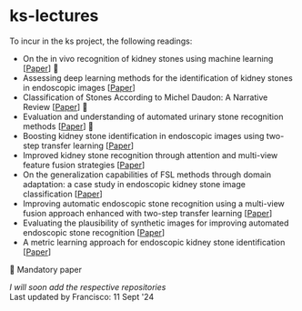 # ks-lectures

To incur in the ks project, the following readings: 

* On the in vivo recognition of kidney stones using machine learning [[Paper](https://ieeexplore.ieee.org/stamp/stamp.jsp?arnumber=10384337)] 🌟 
* Assessing deep learning methods for the identification of kidney stones in endoscopic images [[Paper](https://arxiv.org/pdf/2103.01146)] 
* Classification of Stones According to Michel Daudon: A Narrative Review [[Paper](https://www.sciencedirect.com/science/article/abs/pii/S2405456920302996)] 🌟 
* Evaluation and understanding of automated urinary stone recognition methods [[Paper](https://bjui-journals.onlinelibrary.wiley.com/doi/epdf/10.1111/bju.15767)] 🌟 
* Boosting kidney stone identification in endoscopic images using two-step transfer learning [[Paper](https://arxiv.org/pdf/2210.13654)]
* Improved kidney stone recognition through attention and multi-view feature fusion strategies [[Paper](https://arxiv.org/pdf/2211.02967)]
* On the generalization capabilities of FSL methods through domain adaptation: a case study in endoscopic kidney stone image classification [[Paper](https://arxiv.org/pdf/2205.00895)]
* Improving automatic endoscopic stone recognition using a multi-view fusion approach enhanced with two-step transfer learning [[Paper](https://openaccess.thecvf.com/content/ICCV2023W/LXCV/papers/Lopez-Tiro_Improving_Automatic_Endoscopic_Stone_Recognition_Using_a_Multi-view_Fusion_Approach_ICCVW_2023_paper.pdf)]
* Evaluating the plausibility of synthetic images for improving automated endoscopic stone recognition [[Paper](https://ieeexplore.ieee.org/abstract/document/10600716)]
* A metric learning approach for endoscopic kidney stone identification [[Paper](https://arxiv.org/pdf/2307.07046)]


🌟 Mandatory paper  


  
*I will soon add the respective repositories*       
Last updated by Francisco: 11 Sept '24     
